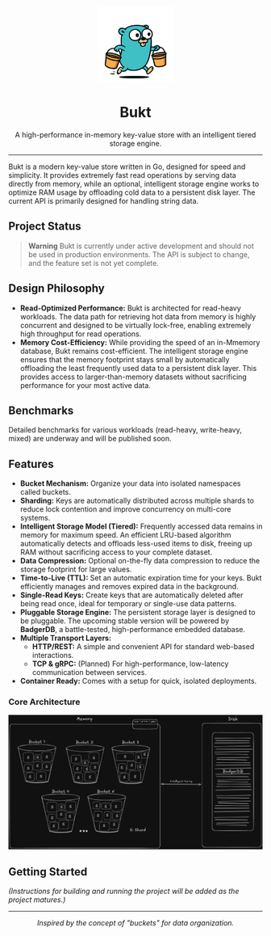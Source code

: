 <div align="center">
  <img src="./readme/bukt_icon.png" alt="Bukt Logo" width="150">
  <h1 align="center">Bukt</h1>
  <p align="center">
    A high-performance in-memory key-value store with an intelligent tiered storage engine.
  </p>
</div>

---

Bukt is a modern key-value store written in Go, designed for speed and simplicity. It provides extremely fast read operations by serving data directly from memory, while an optional, intelligent storage engine works to optimize RAM usage by offloading cold data to a persistent disk layer. The current API is primarily designed for handling string data.

## Project Status

> **Warning**
> Bukt is currently under active development and should not be used in production environments. The API is subject to change, and the feature set is not yet complete.


## Design Philosophy

-   **Read-Optimized Performance:** Bukt is architected for read-heavy workloads. The data path for retrieving hot data from memory is highly concurrent and designed to be virtually lock-free, enabling extremely high throughput for read operations.
-   **Memory Cost-Efficiency:** While providing the speed of an in-Mmemory database, Bukt remains cost-efficient. The intelligent storage engine ensures that the memory footprint stays small by automatically offloading the least frequently used data to a persistent disk layer. This provides access to larger-than-memory datasets without sacrificing performance for your most active data.

## Benchmarks

Detailed benchmarks for various workloads (read-heavy, write-heavy, mixed) are underway and will be published soon.

## Features

- **Bucket Mechanism:** Organize your data into isolated namespaces called buckets.
- **Sharding:** Keys are automatically distributed across multiple shards to reduce lock contention and improve concurrency on multi-core systems.
- **Intelligent Storage Model (Tiered):** Frequently accessed data remains in memory for maximum speed. An efficient LRU-based algorithm automatically detects and offloads less-used items to disk, freeing up RAM without sacrificing access to your complete dataset.
- **Data Compression:** Optional on-the-fly data compression to reduce the storage footprint for large values.
- **Time-to-Live (TTL):** Set an automatic expiration time for your keys. Bukt efficiently manages and removes expired data in the background.
- **Single-Read Keys:** Create keys that are automatically deleted after being read once, ideal for temporary or single-use data patterns.
- **Pluggable Storage Engine:** The persistent storage layer is designed to be pluggable. The upcoming stable version will be powered by **BadgerDB**, a battle-tested, high-performance embedded database.
- **Multiple Transport Layers:**
  - **HTTP/REST:** A simple and convenient API for standard web-based interactions.
  - **TCP & gRPC:** (Planned) For high-performance, low-latency communication between services.
- **Container Ready:** Comes with a setup for quick, isolated deployments.

### Core Architecture

<div align="center">
  <img src="./readme/schema.png" alt="Bukt Schema" width="600">
</div>

## Getting Started

*(Instructions for building and running the project will be added as the project matures.)*

---

<p align="center">
  <em>Inspired by the concept of "buckets" for data organization.</em>
</p>
